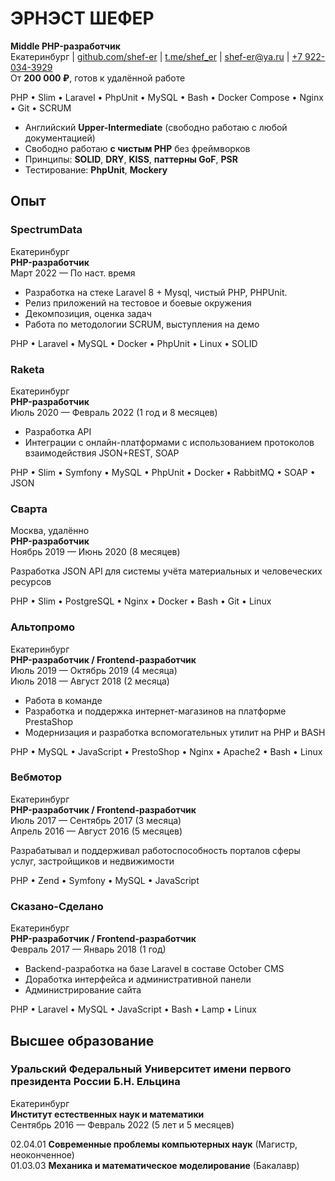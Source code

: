 # ЭРНЭСТ ШЕФЕР

**Middle PHP-разработчик**  
Екатеринбург | [github.com/shef-er](https://github.com/shef-er) | [t.me/shef_er](https://t.me/shef_er) | [shef-er@ya.ru](mailto:shef-er@ya.ru) | [+7 922-034-3929](tel:+79220343929)  
От **200 000 ₽**, готов к удалённой работе

PHP • Slim • Laravel • PhpUnit • MySQL • Bash • Docker Compose • Nginx • Git • SCRUM

* Английский **Upper-Intermediate** (свободно работаю с любой документацией)
* Свободно работаю **с чистым PHP** без фреймворков
* Принципы: **SOLID**, **DRY**, **KISS**, **паттерны GoF**, **PSR**
* Тестирование: **PhpUnit**, **Mockery**

## Опыт

### SpectrumData

Екатеринбург  
**PHP-разработчик**  
Март 2022 — По наст. время

* Разработка на стеке Laravel 8 + Mysql, чистый PHP, PHPUnit.
* Релиз приложений на тестовое и боевые окружения
* Декомпозиция, оценка задач
* Работа по методологии SCRUM, выступления на демо

PHP • Laravel • MySQL • Docker • PhpUnit • Linux • SOLID

### Raketa

Екатеринбург  
**PHP-разработчик**  
Июль 2020 — Февраль 2022 (1 год и 8 месяцев)

* Разработка API
* Интеграции с онлайн-платформами с использованием протоколов взаимодействия JSON+REST, SOAP

PHP • Slim • Symfony • MySQL • PhpUnit • Docker • RabbitMQ • SOAP • JSON

### Сварта

Москва, удалённо  
**PHP-разработчик**  
Ноябрь 2019 — Июнь 2020 (8 месяцев)

Разработка JSON API для системы учёта материальных и человеческих ресурсов

PHP • Slim • PostgreSQL • Nginx • Docker • Bash • Git • Linux

### Альтопромо

Екатеринбург  
**PHP-разработчик / Frontend-разработчик**  
Июль 2019 — Октябрь 2019 (4 месяца)  
Июль 2018 — Август 2018 (2 месяца)

* Работа в команде
* Разработка и поддержка интернет-магазинов на платформе PrestaShop
* Модернизация и разработка вспомогательных утилит на PHP и BASH

PHP • MySQL • JavaScript • PrestoShop • Nginx • Apache2 • Bash • Linux

### Вебмотор

Екатеринбург  
**PHP-разработчик / Frontend-разработчик**  
Июль 2017 — Сентябрь 2017 (3 месяца)  
Апрель 2016 — Август 2016 (5 месяцев)

Разрабатывал и поддерживал работоспособность порталов сферы услуг, застройщиков и недвижимости

PHP • Zend • Symfony • MySQL • JavaScript

### Сказано-Сделано

Екатеринбург  
**PHP-разработчик / Frontend-разработчик**  
Февраль 2017 — Январь 2018 (1 год)

* Backend-разработка на базе Laravel в составе October CMS
* Доработка интерфейса и административной панели
* Администрирование сайта

PHP • Laravel • MySQL • JavaScript • Bash • Lamp • Linux

## Высшее образование

### Уральский Федеральный Университет имени первого президента России Б.Н. Ельцина

Екатеринбург  
**Институт естественных наук и математики**  
Сентябрь 2016 — Февраль 2022 (5 лет и 5 месяцев)

02.04.01 **Современные проблемы компьютерных наук** (Магистр, неоконченное)  
01.03.03 **Механика и математическое моделирование** (Бакалавр)
